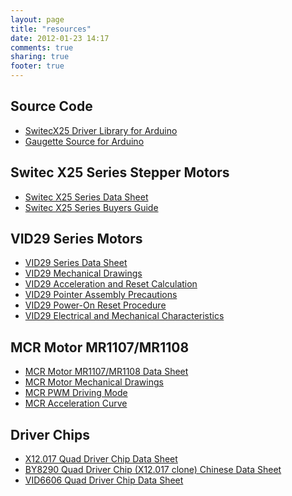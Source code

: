 ```yaml
---
layout: page
title: "resources"
date: 2012-01-23 14:17
comments: true
sharing: true
footer: true
---
```

Source Code
-----------
 - [SwitecX25 Driver Library for Arduino](https://github.com/clearwater/SwitecX25)
 - [Gaugette Source for Arduino](https://github.com/clearwater/gaugette)

Switec X25 Series Stepper Motors
--------------------------------
 - [Switec X25 Series Data Sheet](/resources/switec/X25_xxx_01_SP_E-1.pdf)
 - [Switec X25 Series Buyers Guide](/resources/switec/ISM_Buyers_Guide.pdf)    

VID29 Series Motors
-------------------
 - [VID29 Series Data Sheet](/resources/vid/20091026113525_VID29_manual_EN-080606.pdf)
 - [VID29 Mechanical Drawings](/resources/vid/20090905105401VID29.pdf) 
 - [VID29 Acceleration and Reset Calculation](/resources/vid/2009111395111_Acceleration_&_reset_calculation_example.pdf) 
 - [VID29 Pointer Assembly Precautions](/resources/vid/2009111395409_VID29_Precaution_of_Pointer_Assembly.pdf) 
 - [VID29 Power-On Reset Procedure](/resources/vid/2009111395504_VID29_reset_pulse_general_description.pdf)
 - [VID29 Electrical and Mechanical Characteristics](/resources/vid/2009111395537_VID29Electrical_and_Mechanical_Characteristic1.pdf)

MCR Motor MR1107/MR1108
-----------------------
 - [MCR Motor MR1107/MR1108 Data Sheet](/resources/mcr/2010410104720473.pdf)
 - [MCR Motor Mechanical Drawings](/resources/mcr/2009212115216347.pdf)
 - [MCR PWM Driving Mode](/resources/mcr/201041010510949.pdf)
 - [MCR Acceleration Curve](/resources/mcr/2010410104915847.pdf)

Driver Chips
------------
 - [X12.017 Quad Driver Chip Data Sheet](/resources/switec/X12_017.pdf)
 - [BY8290 Quad Driver Chip (X12.017 clone) Chinese Data Sheet](/resources/BY8290datasheet.pdf)
 - [VID6606 Quad Driver Chip Data Sheet](/resources/vid/2009111391612_VID6606%20manual%20060927.pdf)
